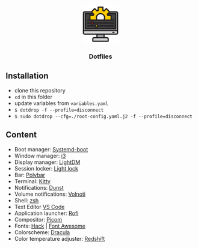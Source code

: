 <p align="center">
  <img height="100" width="100" src="configuration.svg" />
  <h3 align="center">Dotfiles</h3>
</p>

## Installation
- clone this repository
- `cd` in this folder
- update variables from `variables.yaml`
- `$ dotdrop -f --profile=disconnect`
- `$ sudo dotdrop --cfg=./root-config.yaml.j2 -f --profile=disconnect`

## Content
- Boot manager: [Systemd-boot](https://www.freedesktop.org/software/systemd/man/systemd-boot.html)
- Window manager: [i3](https://i3wm.org/docs/)
- Display manager: [LightDM](https://github.com/canonical/lightdm)
- Session locker: [Light lock](https://github.com/the-cavalry/light-locker)
- Bar: [Polybar](https://polybar.github.io/)
- Terminal: [Kitty](https://sw.kovidgoyal.net/kitty/)
- Notifications: [Dunst](https://github.com/dunst-project/dunst/)
- Volume notifications: [Volnoti](https://github.com/davidbrazdil/volnoti)
- Shell: [zsh](https://github.com/ohmyzsh/ohmyzsh)
- Text Editor [VS Code](https://code.visualstudio.com/)
- Application launcher: [Rofi](https://github.com/davatorium/rofi)
- Compositor: [Picom](https://github.com/yshui/picom)
- Fonts: [Hack](https://github.com/source-foundry/Hack) | [Font Awesome](https://fontawesome.com/cheatsheet)
- Colorscheme: [Dracula](https://draculatheme.com/)
- Color temperature adjuster: [Redshift](https://github.com/jonls/redshift)
